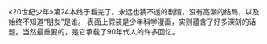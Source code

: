 «20世纪少年»第24本终于看完了。永远也猜不透的剧情，没有高潮的结局，以及始终不知道“朋友”是谁。
表面上假装是少年科学漫画，实则蕴含了好多深刻的话题。当然最重要的，是它承载了90年代人的许多回忆。
